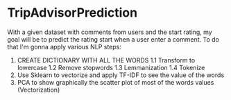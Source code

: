 # TripAdvisorPrediction

With a given dataset with comments from users and the start rating, my goal will be to predict the rating start when a user enter a comment. 
To do that I'm gonna apply various NLP steps:

1. CREATE DICTIONARY WITH ALL THE WORDS
  1.1 Transform to lowercase
  1.2 Remove stopwords
  1.3 Lemmanization
  1.4 Tokenize
2. Use Sklearn to vectorize and apply TF-IDF to see the value of the words
3. PCA to show graphically the scatter plot of most of the words values (Vectorization)


 

